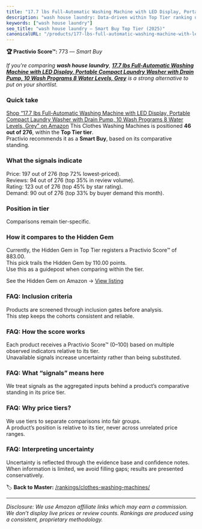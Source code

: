 ```yaml
---
title: "17.7 lbs Full-Automatic Washing Machine with LED Display, Portable Compact Laundry Washer with Drain Pump, 10 Wash Programs 8 Water Levels, Grey"
description: "wash house laundry: Data-driven within Top Tier ranking using the Practivio Score™. Positioned by quality, value, demand, findability, momentum."
keywords: ["wash house laundry"]
seo_title: "wash house laundry — Smart Buy Top Tier (2025)"
canonicalURL: "/products/177-lbs-full-automatic-washing-machine-with-led-display-portable-compact-laundry-washer-with-drain-pump-10-wash-programs-8-water-levels-grey-B0CNGQJGXV/"
---
```


**🏆 Practivio Score™:** 773 — _Smart Buy_


*If you're comparing **wash house laundry**, **[17.7 lbs Full-Automatic Washing Machine with LED Display, Portable Compact Laundry Washer with Drain Pump, 10 Wash Programs 8 Water Levels, Grey](https://www.amazon.com/dp/B0CNGQJGXV?tag=practivio-20)** is a strong alternative to put on your shortlist.*
### Quick take
[Shop “17.7 lbs Full-Automatic Washing Machine with LED Display, Portable Compact Laundry Washer with Drain Pump, 10 Wash Programs 8 Water Levels, Grey” on Amazon](https://www.amazon.com/dp/B0CNGQJGXV?tag=practivio-20)
This Clothes Washing Machines is positioned **46 out of 276**, within the **Top Tier tier**.  
Practivio recommends it as a **Smart Buy**, based on its comparative standing.

### What the signals indicate
Price: 197 out of 276 (top 72% lowest-priced).  
Reviews: 94 out of 276 (top 35% in review volume).  
Rating: 123 out of 276 (top 45% by star rating).  
Demand: 90 out of 276 (top 33% by buyer demand this month).

### Position in tier
Comparisons remain tier-specific.

### How it compares to the Hidden Gem
Currently, the Hidden Gem in Top Tier registers a Practivio Score™ of 883.00.  
This pick trails the Hidden Gem by 110.00 points.  
Use this as a guidepost when comparing within the tier.  

See the Hidden Gem on Amazon → [View listing](https://www.amazon.com/dp/B089YSKJY6?tag=practivio-20)

### FAQ: Inclusion criteria
Products are screened through inclusion gates before analysis.  
This step keeps the cohorts consistent and reliable.

### FAQ: How the score works
Each product receives a Practivio Score™ (0–100) based on multiple observed indicators relative to its tier.  
Unavailable signals increase uncertainty rather than being substituted.

### FAQ: What “signals” means here
We treat signals as the aggregated inputs behind a product’s comparative standing in its price tier.

### FAQ: Why price tiers?
We use tiers to separate comparisons into fair groups.  
A product’s position is relative to its tier, never across unrelated price ranges.

### FAQ: Interpreting uncertainty
Uncertainty is reflected through the evidence base and confidence notes.  
When information is limited, we avoid filling gaps; results are presented conservatively.


🏷️ **Back to Master:** [/rankings/clothes-washing-machines/](/rankings/clothes-washing-machines/)

---
_Disclosure: We use Amazon affiliate links which may earn a commission. We don’t display live prices or review counts. Rankings are produced using a consistent, proprietary methodology._
